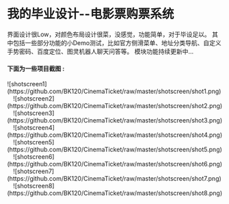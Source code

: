 <h1>我的毕业设计--电影票购票系统  </h1>
界面设计很Low，对颜色布局设计很菜，没感觉，功能简单，对于毕设足以。    
其中包括一些部分功能的小Demo测试，比如官方侧滑菜单、地址分类导航、自定义手势密码、百度定位、图灵机器人聊天问答等。  
模块功能持续更新中...      
<h4>下面为一些项目截图 :</h4>  
![shotscreen1](https://github.com/BK120/CinemaTicket/raw/master/shotscreen/shot1.png)&emsp;![shotscreen2](https://github.com/BK120/CinemaTicket/raw/master/shotscreen/shot2.png)&emsp;![shotscreen3](https://github.com/BK120/CinemaTicket/raw/master/shotscreen/shot3.png)&emsp;![shotscreen4](https://github.com/BK120/CinemaTicket/raw/master/shotscreen/shot4.png)&emsp;![shotscreen5](https://github.com/BK120/CinemaTicket/raw/master/shotscreen/shot5.png)&emsp;![shotscreen6](https://github.com/BK120/CinemaTicket/raw/master/shotscreen/shot6.png)&emsp;![shotscreen7](https://github.com/BK120/CinemaTicket/raw/master/shotscreen/shot7.png)&emsp;![shotscreen8](https://github.com/BK120/CinemaTicket/raw/master/shotscreen/shot8.png)&emsp;